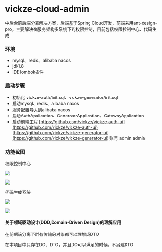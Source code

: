 # vickze-cloud-admin


中后台前后端分离解决方案，后端基于Spring Cloud开发，前端采用ant-design-pro，主要解决微服务架构多系统下的权限控制，目前包括权限控制中心、代码生成


### 环境

* mysql、redis、alibaba nacos
* jdk1.8
* IDE lombok插件

### 启动步骤

* 初始化 vickze-auth/init.sql、vickze-generator/init.sql
* 启动mysql、redis、alibaba nacos
* 服务配置导入到alibaba nacos
* 启动AuthApplication、GeneratorApplication、GatewayApplication
* 启动前端工程 [https://github.com/vickze/vickze-auth-ui](https://github.com/vickze/vickze-auth-ui) [https://github.com/vickze/vickze-generator-ui](https://github.com/vickze/vickze-generator-ui) 账号 admin admin

### 功能截图

权限控制中心

![](https://raw.githubusercontent.com/vickze/vickze-cloud-admin/master/images/menuResource.png)

![](https://raw.githubusercontent.com/vickze/vickze-cloud-admin/master/images/menuResource_edit.png)

代码生成系统

![](https://raw.githubusercontent.com/vickze/vickze-cloud-admin/master/images/code.png)

![](https://raw.githubusercontent.com/vickze/vickze-cloud-admin/master/images/config.png)



#### 关于领域驱动设计(DDD,Domain-Driven Design)的理解应用

在前后端分离下所有传输的对象都可以理解成DTO

在本项目中只存在DO、DTO，并且DO可以满足的时候，不另建DTO
